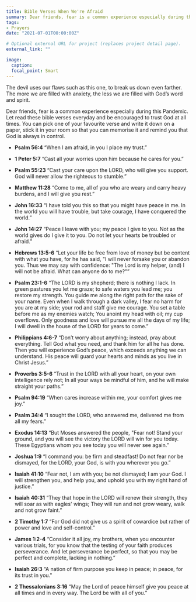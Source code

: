 ```yaml
---
title: Bible Verses When We're Afraid
summary: Dear friends, fear is a common experience especially during this Pandemic. Let read these bible verses everyday and be encouraged to trust God at all times.
tags:
- Prayers
date: "2021-07-01T00:00:00Z"

# Optional external URL for project (replaces project detail page).
external_link: ""

image:
  caption:
  focal_point: Smart
---
```

The devil uses our flaws such as this one, to break us down even farther. The more we are filled with anxiety, the less we are filled with God’s word and spirit.

Dear friends, fear is a common experience especially during this Pandemic. Let read these bible verses everyday and be encouraged to trust God at all times. You can pick one of your favourite verse and write it down on a paper, stick it in your room so that you can memorise it and remind you that God is always in control.


- **Psalm 56:4**
“When I am afraid, in you I place my trust.”

- **1 Peter 5:7**
“Cast all your worries upon him because he cares for you.”

- **Psalm 55:23**
“Cast your care upon the LORD, who will give you support. God will never allow the righteous to stumble.”

- **Matthew 11:28**
“Come to me, all of you who are weary and carry heavy burdens, and I will give you rest.”

- **John 16:33**
“I have told you this so that you might have peace in me. In the world you will have trouble, but take courage, I have conquered the world.”

- **John 14:27**
“Peace I leave with you; my peace I give to you. Not as the world gives do I give it to you. Do not let your hearts be troubled or afraid.”

- **Hebrews 13:5-6**
“Let your life be free from love of money but be content with what you have, for he has said, "I will never forsake you or abandon you. Thus we may say with confidence: "The Lord is my helper, (and) I will not be afraid. What can anyone do to me?"”

- **Psalm 23:1-6**
“The LORD is my shepherd; there is nothing I lack. In green pastures you let me graze; to safe waters you lead me; you restore my strength. You guide me along the right path for the sake of your name. Even when I walk through a dark valley, I fear no harm for you are at my side; your rod and staff give me courage. You set a table before me as my enemies watch; You anoint my head with oil; my cup overflows. Only goodness and love will pursue me all the days of my life; I will dwell in the house of the LORD for years to come.”

- **Philippians 4:6-7**
“Don’t worry about anything; instead, pray about everything. Tell God what you need, and thank him for all he has done. Then you will experience God’s peace, which exceeds anything we can understand. His peace will guard your hearts and minds as you live in Christ Jesus.”

- **Proverbs 3:5-6**
“Trust in the LORD with all your heart, on your own intelligence rely not; In all your ways be mindful of him, and he will make straight your paths.”

- **Psalm 94:19**
“When cares increase within me, your comfort gives me joy.”

- **Psalm 34:4**
“I sought the LORD, who answered me, delivered me from all my fears.”

- **Exodus 14:13**
“But Moses answered the people, "Fear not! Stand your ground, and you will see the victory the LORD will win for you today. These Egyptians whom you see today you will never see again.”

- **Joshua 1:9**
“I command you: be firm and steadfast! Do not fear nor be dismayed, for the LORD, your God, is with you wherever you go.”

- **Isaiah 41:10**
“Fear not, I am with you; be not dismayed; I am your God. I will strengthen you, and help you, and uphold you with my right hand of justice.”

- **Isaiah 40:31**
“They that hope in the LORD will renew their strength, they will soar as with eagles' wings; They will run and not grow weary, walk and not grow faint.”

- **2 Timothy 1:7**
“For God did not give us a spirit of cowardice but rather of power and love and self-control.”

- **James 1:2-4**
“Consider it all joy, my brothers, when you encounter various trials, for you know that the testing of your faith produces perseverance. And let perseverance be perfect, so that you may be perfect and complete, lacking in nothing.”

- **Isaiah 26:3**
“A nation of firm purpose you keep in peace; in peace, for its trust in you."

- **2 Thessalonians 3:16**
“May the Lord of peace himself give you peace at all times and in every way. The Lord be with all of you.”
